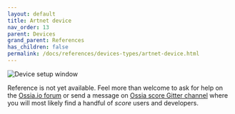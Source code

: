 ```yaml
---
layout: default
title: Artnet device
nav_order: 13
parent: Devices
grand_parent: References
has_children: false
permalink: /docs/references/devices-types/artnet-device.html
---
```


![Device setup window](/score-docs/assets/images/references/devices-types/artnet-device.png "score device setup")

Reference is not yet available. Feel more than welcome to ask for help on the [Ossia.io forum](https://forum.ossia.io) or send a message on [Ossia score Gitter channel](https://gitter.im/OSSIA/score) where you will most likely find a handful of *score* users and developers.